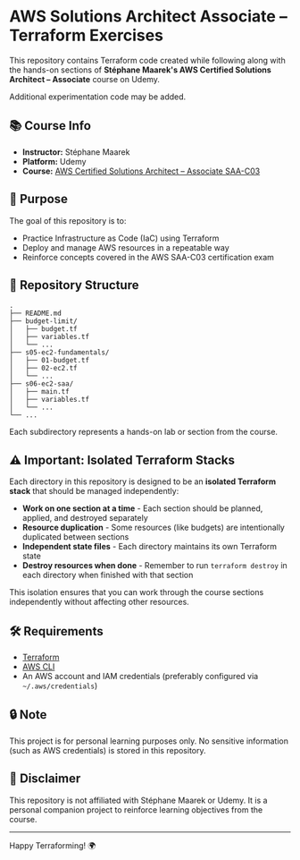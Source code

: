 # AWS Solutions Architect Associate – Terraform Exercises

This repository contains Terraform code created while following along with the hands-on sections of **Stéphane Maarek's AWS Certified Solutions Architect – Associate** course on Udemy.

Additional experimentation code may be added.

## 📚 Course Info

- **Instructor:** Stéphane Maarek
- **Platform:** Udemy
- **Course:** [AWS Certified Solutions Architect – Associate SAA-C03](https://www.udemy.com/course/aws-certified-solutions-architect-associate-saa-c03/)

## 🚀 Purpose

The goal of this repository is to:

- Practice Infrastructure as Code (IaC) using Terraform
- Deploy and manage AWS resources in a repeatable way
- Reinforce concepts covered in the AWS SAA-C03 certification exam

## 📁 Repository Structure

```
.
├── README.md
├── budget-limit/
│   ├── budget.tf
│   ├── variables.tf
│   └── ...
├── s05-ec2-fundamentals/
│   ├── 01-budget.tf
│   ├── 02-ec2.tf
│   └── ...
├── s06-ec2-saa/
│   ├── main.tf
│   ├── variables.tf
│   └── ...
└── ...
```

Each subdirectory represents a hands-on lab or section from the course.

## ⚠️ Important: Isolated Terraform Stacks

Each directory in this repository is designed to be an **isolated Terraform stack** that should be managed independently:

- **Work on one section at a time** - Each section should be planned, applied, and destroyed separately
- **Resource duplication** - Some resources (like budgets) are intentionally duplicated between sections
- **Independent state files** - Each directory maintains its own Terraform state
- **Destroy resources when done** - Remember to run `terraform destroy` in each directory when finished with that section

This isolation ensures that you can work through the course sections independently without affecting other resources.

## 🛠️ Requirements

- [Terraform](https://developer.hashicorp.com/terraform/downloads)
- [AWS CLI](https://docs.aws.amazon.com/cli/latest/userguide/install-cliv2.html)
- An AWS account and IAM credentials (preferably configured via `~/.aws/credentials`)

## 🔒 Note

This project is for personal learning purposes only. No sensitive information (such as AWS credentials) is stored in this repository.

## 📌 Disclaimer

This repository is not affiliated with Stéphane Maarek or Udemy. It is a personal companion project to reinforce learning objectives from the course.

---

Happy Terraforming! 🌍
